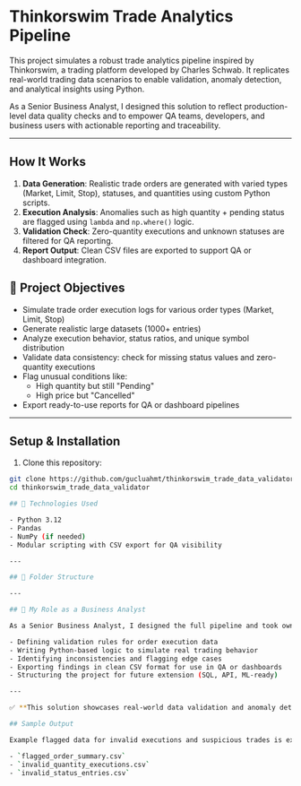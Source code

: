 # Thinkorswim Trade Analytics Pipeline

This project simulates a robust trade analytics pipeline inspired by Thinkorswim, a trading platform developed by Charles Schwab. It replicates real-world trading data scenarios to enable validation, anomaly detection, and analytical insights using Python.

As a Senior Business Analyst, I designed this solution to reflect production-level data quality checks and to empower QA teams, developers, and business users with actionable reporting and traceability.

---
## How It Works

1. **Data Generation**: Realistic trade orders are generated with varied types (Market, Limit, Stop), statuses, and quantities using custom Python scripts.
2. **Execution Analysis**: Anomalies such as high quantity + pending status are flagged using `lambda` and `np.where()` logic.
3. **Validation Check**: Zero-quantity executions and unknown statuses are filtered for QA reporting.
4. **Report Output**: Clean CSV files are exported to support QA or dashboard integration.


## 🚀 Project Objectives

- Simulate trade order execution logs for various order types (Market, Limit, Stop)
- Generate realistic large datasets (1000+ entries)
- Analyze execution behavior, status ratios, and unique symbol distribution
- Validate data consistency: check for missing status values and zero-quantity executions
- Flag unusual conditions like:
  - High quantity but still "Pending"
  - High price but "Cancelled"
- Export ready-to-use reports for QA or dashboard pipelines

---
## Setup & Installation

1. Clone this repository:
```bash
git clone https://github.com/gucluahmt/thinkorswim_trade_data_validator.git
cd thinkorswim_trade_data_validator

## 🧠 Technologies Used

- Python 3.12  
- Pandas  
- NumPy (if needed)  
- Modular scripting with CSV export for QA visibility

---

## 🧩 Folder Structure

---

## 👤 My Role as a Business Analyst

As a Senior Business Analyst, I designed the full pipeline and took ownership of:

- Defining validation rules for order execution data  
- Writing Python-based logic to simulate real trading behavior  
- Identifying inconsistencies and flagging edge cases  
- Exporting findings in clean CSV format for use in QA or dashboards  
- Structuring the project for future extension (SQL, API, ML-ready)

---

✅ **This solution showcases real-world data validation and anomaly detection logic that can easily scale into institutional trading systems.**

## Sample Output

Example flagged data for invalid executions and suspicious trades is exported as:

- `flagged_order_summary.csv`
- `invalid_quantity_executions.csv`
- `invalid_status_entries.csv`
